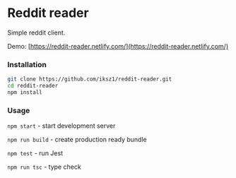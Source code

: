 # Reddit reader

Simple reddit client.

Demo: [https://reddit-reader.netlify.com/](https://reddit-reader.netlify.com/)

### Installation

```sh
git clone https://github.com/iksz1/reddit-reader.git
cd reddit-reader
npm install
```

### Usage

`npm start` - start development server

`npm run build` - create production ready bundle

`npm test` - run Jest

`npm run tsc` - type check
